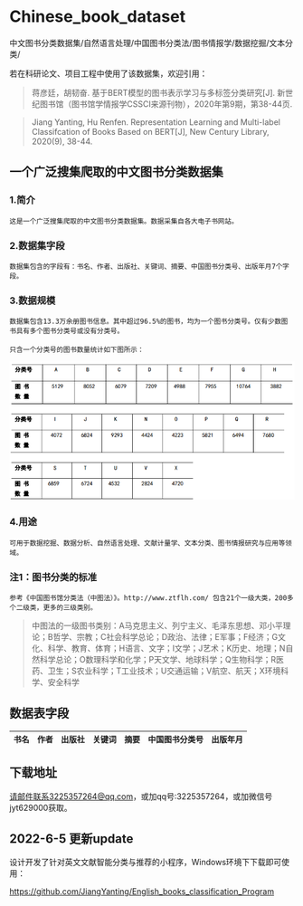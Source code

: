 # Chinese_book_dataset
中文图书分类数据集/自然语言处理/中国图书分类法/图书情报学/数据挖掘/文本分类/


若在科研论文、项目工程中使用了该数据集，欢迎引用：


> 蒋彦廷，胡韧奋. 基于BERT模型的图书表示学习与多标签分类研究[J]. 新世纪图书馆（图书馆学情报学CSSCI来源刊物），2020年第9期，第38-44页.

> Jiang Yanting, Hu Renfen. Representation Learning and Multi-label Classifcation of Books Based on BERT[J], New Century Library, 2020(9), 38-44.


## 一个广泛搜集爬取的中文图书分类数据集

  ### 1.简介
  
    这是一个广泛搜集爬取的中文图书分类数据集。数据采集自各大电子书网站。
  
  ### 2.数据集字段
  
    数据集包含的字段有：书名、作者、出版社、关键词、摘要、中国图书分类号、出版年月7个字段。
  
  ### 3.数据规模
    
    数据集包含13.3万余册图书信息。其中超过96.5%的图书，均为一个图书分类号。仅有少数图书具有多个图书分类号或没有分类号。
    
    只含一个分类号的图书数量统计如下图所示：
  
![图书统计](https://github.com/JiangYanting/Chinese_book_dataset/blob/master/picture/%E5%8D%95%E7%B1%BB%E5%88%AB%E7%9A%84%E5%9B%BE%E4%B9%A6%E6%95%B0%E9%87%8F%E7%BB%9F%E8%AE%A1.png)
    
  
  
  
  ### 4.用途
  
    可用于数据挖掘、数据分析、自然语言处理、文献计量学、文本分类、图书情报研究与应用等领域。
  
  ### 注1：图书分类的标准
  
    参考《中国图书馆分类法（中图法）》。http://www.ztflh.com/ 包含21个一级大类，200多个二级类，更多的三级类别。

  > 中图法的一级图书类别：A马克思主义、列宁主义、毛泽东思想、邓小平理论；B哲学、宗教；C社会科学总论；D政治、法律；E军事；F经济；G文化、科学、教育、体育；H语言、文字；I文学；J艺术；K历史、地理；N自然科学总论；O数理科学和化学；P天文学、地球科学；Q生物科学；R医药、卫生；S农业科学；T工业技术；U交通运输；V航空、航天；X环境科学、安全科学

## 数据表字段

|书名|作者|出版社|关键词|摘要|中国图书分类号|出版年月|
|-|-:|-:|-:|-:|-:|-:|

## 下载地址

请邮件联系3225357264@qq.com，或加qq号:3225357264，或加微信号jyt629000获取。

## 2022-6-5 更新update

设计开发了针对英文文献智能分类与推荐的小程序，Windows环境下下载即可使用：

https://github.com/JiangYanting/English_books_classification_Program

